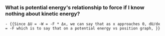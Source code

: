 ### What is potential energy's relationship to force if I know nothing about kinetic energy?
	- {{Since ΔU = -W = -F * Δx, we can say that as x approaches 0, dU/dx = -F which is to say that on a potential energy vs position graph, }}